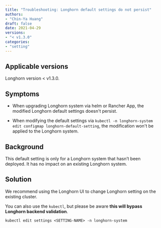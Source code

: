 ```yaml
---
title: "Troubleshooting: Longhorn default settings do not persist"
authors:
- "Chin-Ya Huang"
draft: false
date: 2021-04-29
versions:
- "< v1.3.0"
categories:
- "setting"
---
```


## Applicable versions

Longhorn version < v1.3.0.

## Symptoms

* When upgrading Longhorn system via helm or Rancher App, the modified Longhorn default settings doesn't persist.
<!-- truncate -->

* When modifying the default settings via `kubectl -n longhorn-system edit configmap longhorn-default-setting`, the modification won't be applied to the Longhorn system.

## Background

This default setting is only for a Longhorn system that hasn’t been deployed. It has no impact on an existing Longhorn system. 

## Solution

We recommend using the Longhorn UI to change Longhorn setting on the existing cluster.

You can also use the `kubectl`, but please be aware **this will bypass Longhorn backend validation**.
```
kubectl edit settings <SETTING-NAME> -n longhorn-system
```
